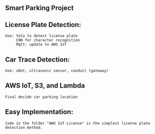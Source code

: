 ## Smart Parking Project

## License Plate Detection:
	Use: Yolo to detect license plate
		 CNN for character recognition
		 Mqtt: update to AWS IoT

## Car Trace Detection:
	Use: xDot, ultrasonic sensor, conduit (gateway)

## AWS IoT, S3, and Lambda
	Final decide car parking location

## Easy Implementation:
	Code in the folder "AWS IoT License" is the simplest license plate detection method.